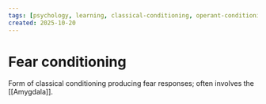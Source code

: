 ```yaml
---
tags: [psychology, learning, classical-conditioning, operant-conditioning, observational-learning, cognition]
created: 2025-10-20
---
```

# Fear conditioning

Form of classical conditioning producing fear responses; often involves the [[Amygdala]].
